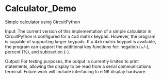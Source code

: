 # Calculator_Demo
Simple calculator using CircuitPython

Input:  The current version of this implementation of a simple calculator in CircuitPython is configured for a 4x4 matrix keypad.  However, the program is capable of supporting larger keypads.  If a 4x5 matrix keypad is available, the program can support the additional key functions for:  negation (+/-), percent (%), and subtraction (-).

Output:  For testing purposes, the output is currently limited to print statements, allowing the display to be read from a serial communications terminal.  Future work will include interfacing to eINK display hardware.
